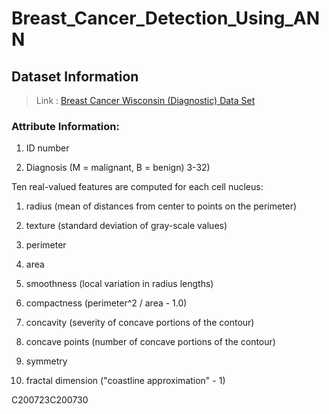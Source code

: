 # Breast_Cancer_Detection_Using_ANN

## Dataset Information
> Link : [Breast Cancer Wisconsin (Diagnostic) Data Set](https://www.kaggle.com/uciml/breast-cancer-wisconsin-data)

### Attribute Information:

1) ID number

2) Diagnosis (M = malignant, B = benign)
3-32)

Ten real-valued features are computed for each cell nucleus:

1. radius (mean of distances from center to points on the perimeter)

2. texture (standard deviation of gray-scale values)

3. perimeter

4. area

5. smoothness (local variation in radius lengths)

6. compactness (perimeter^2 / area - 1.0)

7. concavity (severity of concave portions of the contour)

8. concave points (number of concave portions of the contour)

9. symmetry

10. fractal dimension ("coastline approximation" - 1)

C200723C200730
